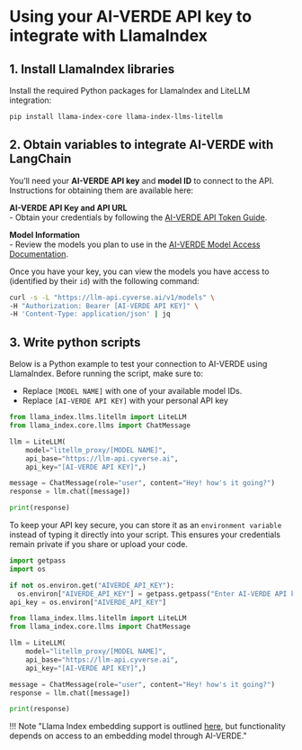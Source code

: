 # Using your AI-VERDE API key to integrate with LlamaIndex

## 1. Install LlamaIndex libraries
Install the required Python packages for LlamaIndex and LiteLLM integration:
```bash
pip install llama-index-core llama-index-llms-litellm
```

## 2. Obtain variables to integrate AI-VERDE with LangChain

You’ll need your **AI-VERDE API key** and **model ID** to connect to the API. Instructions for obtaining them are available here:

**AI-VERDE API Key and API URL**  
    - Obtain your credentials by following the [AI-VERDE API Token Guide](api-token.md).  

**Model Information**  
    - Review the models you plan to use in the [AI-VERDE Model Access Documentation](api-key-models.md).  

Once you have your key, you can view the models you have access to (identified by their `id`) with the following command:
```bash
curl -s -L "https://llm-api.cyverse.ai/v1/models" \
-H "Authorization: Bearer [AI-VERDE API KEY]" \
-H 'Content-Type: application/json' | jq
```

## 3. Write python scripts
Below is a Python example to test your connection to AI-VERDE using LlamaIndex.
Before running the script, make sure to:
- Replace `[MODEL NAME]` with one of your available model IDs.
- Replace `[AI-VERDE API KEY]` with your personal API key

```python
from llama_index.llms.litellm import LiteLLM
from llama_index.core.llms import ChatMessage

llm = LiteLLM(
    model="litellm_proxy/[MODEL NAME]",
    api_base="https://llm-api.cyverse.ai",
    api_key="[AI-VERDE API KEY]",)

message = ChatMessage(role="user", content="Hey! how's it going?")
response = llm.chat([message])

print(response)
```

To keep your API key secure, you can store it as an `environment variable` instead of typing it directly into your script. This ensures your credentials remain private if you share or upload your code.

```python
import getpass
import os

if not os.environ.get("AIVERDE_API_KEY"):
  os.environ["AIVERDE_API_KEY"] = getpass.getpass("Enter AI-VERDE API key: ")
api_key = os.environ["AIVERDE_API_KEY"]

from llama_index.llms.litellm import LiteLLM
from llama_index.core.llms import ChatMessage

llm = LiteLLM(
    model="litellm_proxy/[MODEL NAME]",
    api_base="https://llm-api.cyverse.ai",
    api_key="[AI-VERDE API KEY]",)

message = ChatMessage(role="user", content="Hey! how's it going?")
response = llm.chat([message])

print(response)
```

!!! Note "Llama Index embedding support is outlined [here](https://docs.llamaindex.ai/en/stable/api_reference/embeddings/litellm/#llama_index.embeddings.litellm.LiteLLMEmbedding), but functionality depends on access to an embedding model through AI-VERDE."
